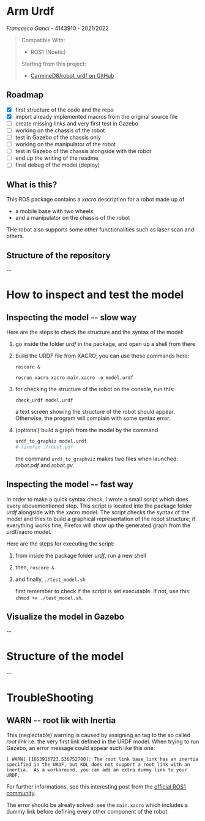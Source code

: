 # Arm Urdf


*Francesco Ganci* - 4143910 - 2021/2022

> Compatible With:
> - ROS1 (Noetic)
> 
> Starting from this project:
> - [CarmineD8/robot_urdf on GitHub](https://github.com/CarmineD8/robot_urdf)

## Roadmap

- [x] first structure of the code and the repo
- [x] import already implemented macros from the original source file
- [ ] create missing links and very first test in Gazebo
- [ ] working on the chassis of the robot
- [ ] test in Gazebo of the chassis only
- [ ] working on the manipulator of the robot
- [ ] test in Gazebo of the chassis alongside with the robot
- [ ] end up the writing of the readme
- [ ] final debug of the model (deploy)

## What is this?

This ROS package contains a *xacro* description for a robot made up of

- a mobile base with two wheels
- and a manipulator on the chassis of the robot

THe robot also supports some other functionalities such as laser scan and others. 

## Structure of the repository

--

# How to inspect and test the model

## Inspecting the model -- slow way

Here are the steps to check the structure and the syntax of the model:

1. go inside the folder *urdf* in the package, and open up a shell from there

2. build the URDF file from XACRO; you can use these commands here:
	
	```
	roscore &
	
	rosrun xacro xacro main.xacro -o model.urdf
	```

3. for checking the structure of the robot on the console, run this: 
	
	```
	check_urdf model.urdf
	```
	
	a text screen showing the structure of the robot should appear. Otherwise, the program will complain with some syntax error. 

4. (optional) build a graph from the model by the command
	
	```bash
	urdf_to_graphiz model.urdf
	# firefox ./robot.pdf
	```
	
	the command `urdf_to_graphviz` makes two files when launched: *robot.pdf* and *robot.gv*. 

## Inspecting the model -- fast way

In order to make a quick syntax check, I wrote a small script which does every abovementioned step. This script is located into the package folder *urdf* alongside with the xacro model. The script checks the syntax of the model and tries to build a graphical representation of the robot structure; if everything works fine, Firefox will show up the generated graph from the urdf/xacro model.

Here are the steps for executing the script:

1. from inside the package folder *urdf*, run a new shell

2. then, `roscore &`

3. and finally, `./test_model.sh`
	
	first remember to check if the script is set executable. If not, use this: `chmod +x ./test_model.sh`.

## Visualize the model in Gazebo

--

# Structure of the model

--

# TroubleShooting

## WARN -- root lik with Inertia

This (neglectable) warning is caused by assigning an <ineritial> tag to the so called *root link* i.e. the very first link defined in the URDF model. When trying to run Gazebo, an error message could appear such like this one:


```
[ WARN] [1653916723.536752700]: The root link base_link has an inertia specified in the URDF, but KDL does not support a root link with an inertia.  As a workaround, you can add an extra dummy link to your URDF.
```

For further informations, see this interesting post from the [official ROS1 community](https://answers.ros.org/question/192817/error-msg-the-root-link_base-has-an-inertia-specified-in-the-urdf-but-kdl/).

The error should be alreaty solved: see the `main.xacro` which includes a dummy link before defining every other component of the robot. 

